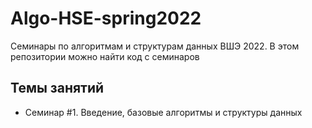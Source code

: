 # Algo-HSE-spring2022
Семинары по алгоритмам и структурам данных ВШЭ 2022. В этом репозитории можно найти код с семинаров


## Темы занятий
* Семинар #1. Введение, базовые алгоритмы и структуры данных
